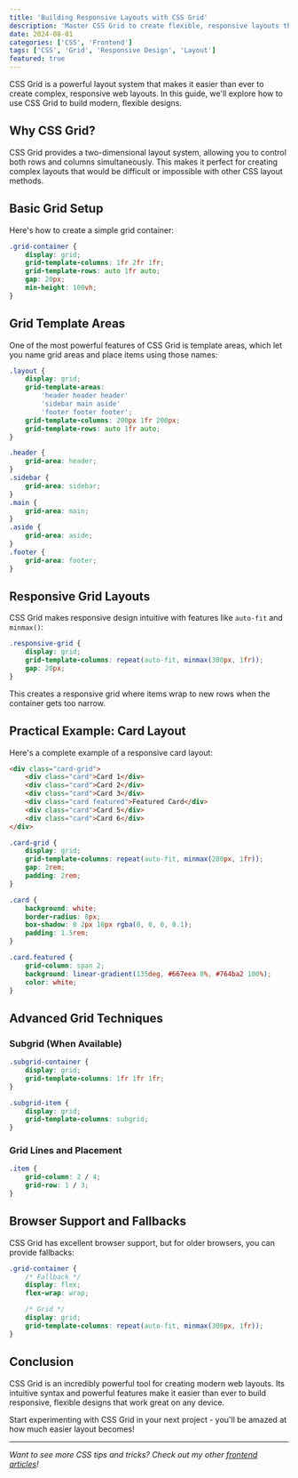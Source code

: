 ```yaml
---
title: 'Building Responsive Layouts with CSS Grid'
description: 'Master CSS Grid to create flexible, responsive layouts that work on any device'
date: 2024-08-01
categories: ['CSS', 'Frontend']
tags: ['CSS', 'Grid', 'Responsive Design', 'Layout']
featured: true
---
```


CSS Grid is a powerful layout system that makes it easier than ever to create complex, responsive web layouts. In this guide, we'll explore how to use CSS Grid to build modern, flexible designs.

## Why CSS Grid?

CSS Grid provides a two-dimensional layout system, allowing you to control both rows and columns simultaneously. This makes it perfect for creating complex layouts that would be difficult or impossible with other CSS layout methods.

## Basic Grid Setup

Here's how to create a simple grid container:

```css
.grid-container {
	display: grid;
	grid-template-columns: 1fr 2fr 1fr;
	grid-template-rows: auto 1fr auto;
	gap: 20px;
	min-height: 100vh;
}
```

## Grid Template Areas

One of the most powerful features of CSS Grid is template areas, which let you name grid areas and place items using those names:

```css
.layout {
	display: grid;
	grid-template-areas:
		'header header header'
		'sidebar main aside'
		'footer footer footer';
	grid-template-columns: 200px 1fr 200px;
	grid-template-rows: auto 1fr auto;
}

.header {
	grid-area: header;
}
.sidebar {
	grid-area: sidebar;
}
.main {
	grid-area: main;
}
.aside {
	grid-area: aside;
}
.footer {
	grid-area: footer;
}
```

## Responsive Grid Layouts

CSS Grid makes responsive design intuitive with features like `auto-fit` and `minmax()`:

```css
.responsive-grid {
	display: grid;
	grid-template-columns: repeat(auto-fit, minmax(300px, 1fr));
	gap: 20px;
}
```

This creates a responsive grid where items wrap to new rows when the container gets too narrow.

## Practical Example: Card Layout

Here's a complete example of a responsive card layout:

```html
<div class="card-grid">
	<div class="card">Card 1</div>
	<div class="card">Card 2</div>
	<div class="card">Card 3</div>
	<div class="card featured">Featured Card</div>
	<div class="card">Card 5</div>
	<div class="card">Card 6</div>
</div>
```

```css
.card-grid {
	display: grid;
	grid-template-columns: repeat(auto-fit, minmax(280px, 1fr));
	gap: 2rem;
	padding: 2rem;
}

.card {
	background: white;
	border-radius: 8px;
	box-shadow: 0 2px 10px rgba(0, 0, 0, 0.1);
	padding: 1.5rem;
}

.card.featured {
	grid-column: span 2;
	background: linear-gradient(135deg, #667eea 0%, #764ba2 100%);
	color: white;
}
```

## Advanced Grid Techniques

### Subgrid (When Available)

```css
.subgrid-container {
	display: grid;
	grid-template-columns: 1fr 1fr 1fr;
}

.subgrid-item {
	display: grid;
	grid-template-columns: subgrid;
}
```

### Grid Lines and Placement

```css
.item {
	grid-column: 2 / 4;
	grid-row: 1 / 3;
}
```

## Browser Support and Fallbacks

CSS Grid has excellent browser support, but for older browsers, you can provide fallbacks:

```css
.grid-container {
	/* Fallback */
	display: flex;
	flex-wrap: wrap;

	/* Grid */
	display: grid;
	grid-template-columns: repeat(auto-fit, minmax(300px, 1fr));
}
```

## Conclusion

CSS Grid is an incredibly powerful tool for creating modern web layouts. Its intuitive syntax and powerful features make it easier than ever to build responsive, flexible designs that work great on any device.

Start experimenting with CSS Grid in your next project - you'll be amazed at how much easier layout becomes!

---

_Want to see more CSS tips and tricks? Check out my other [frontend articles](/tags/frontend/)!_
